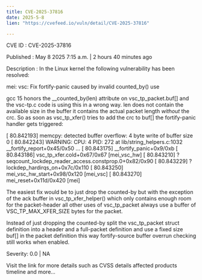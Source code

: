 ```yaml
---
title: CVE-2025-37816
date: 2025-5-8
lien: "https://cvefeed.io/vuln/detail/CVE-2025-37816"

---
```


CVE ID : CVE-2025-37816

Published :  May 8
2025
7:15 a.m. | 2 hours
40 minutes ago

Description : In the Linux kernel
the following vulnerability has been resolved:

mei: vsc: Fix fortify-panic caused by invalid counted_by() use

gcc 15 honors the __counted_by(len) attribute on vsc_tp_packet.buf[]
and the vsc-tp.c code is using this in a wrong way. len does not contain
the available size in the buffer
it contains the actual packet length
*without* the crc. So as soon as vsc_tp_xfer() tries to add the crc to
buf[] the fortify-panic handler gets triggered:

[   80.842193] memcpy: detected buffer overflow: 4 byte write of buffer size 0
[   80.842243] WARNING: CPU: 4 PID: 272 at lib/string_helpers.c:1032 __fortify_report+0x45/0x50
...
[   80.843175]  __fortify_panic+0x9/0xb
[   80.843186]  vsc_tp_xfer.cold+0x67/0x67 [mei_vsc_hw]
[   80.843210]  ? seqcount_lockdep_reader_access.constprop.0+0x82/0x90
[   80.843229]  ? lockdep_hardirqs_on+0x7c/0x110
[   80.843250]  mei_vsc_hw_start+0x98/0x120 [mei_vsc]
[   80.843270]  mei_reset+0x11d/0x420 [mei]

The easiest fix would be to just drop the counted-by but with the exception
of the ack buffer in vsc_tp_xfer_helper() which only contains enough room
for the packet-header
all other uses of vsc_tp_packet always use a buffer
of VSC_TP_MAX_XFER_SIZE bytes for the packet.

Instead of just dropping the counted-by
split the vsc_tp_packet struct
definition into a header and a full-packet definition and use a fixed
size buf[] in the packet definition
this way fortify-source buffer
overrun checking still works when enabled.

Severity: 0.0 | NA

Visit the link for more details
such as CVSS details
affected products
timeline
and more...
